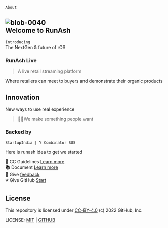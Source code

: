 ``About``
## ![blob-0040](https://user-images.githubusercontent.com/61916324/132724592-e5bef25e-36d9-4da8-bbc6-84a24183c8e2.png)<br>Welcome to RunAsh

``Introducing``<br>
The NextGen & future of rOS
### RunAsh Live
>A live retail streaming platform 
>
  Where retailers can meet to buyers and demonstrate their organic products
  
## Innovation <br>
 New ways to use real experience<br>
> 👩‍💻We make something people want
### Backed by<br> 
    StartupIndia | Y Combinator SUS
  
Here is runash idea to get we started 
  
 **👥** CC Guidelines [Learn more ](https://https://GitHub.com/rammurmu)<br>
 **📚** Document [Learn more](https://) <br>
 **📝** Give [feedback](https://runash.in/feedback)<br>
 **⭐** Give GitHub [Start](https://GitHub/runash)

## License
  This repository is licensed under [CC-BY-4.0](../LICENSE) (c) 2022 GitHub, Inc.

LICENSE: [MIT](url) | [GITHUB](url)  
  
